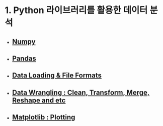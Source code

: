 # 1. Python 라이브러리를 활용한 데이터 분석

- ## [Numpy](https://github.com/yurrrri/python_for_data_analysis/blob/master/dataloading_and_file_formats.ipynb)
- ## [Pandas](https://github.com/yurrrri/python_for_data_analysis/blob/master/pandas_study.md)
- ## [Data Loading & File Formats](https://github.com/yurrrri/python_for_data_analysis/blob/master/dataloading_and_file_formats.md)
- ## [Data Wrangling : Clean, Transform, Merge, Reshape and etc](https://github.com/yurrrri/python_for_data_analysis/blob/master/data_wrangling.md)
- ## [Matplotlib : Plotting](https://github.com/yurrrri/python_for_data_analysis/blob/master/plotting.ipynb)
